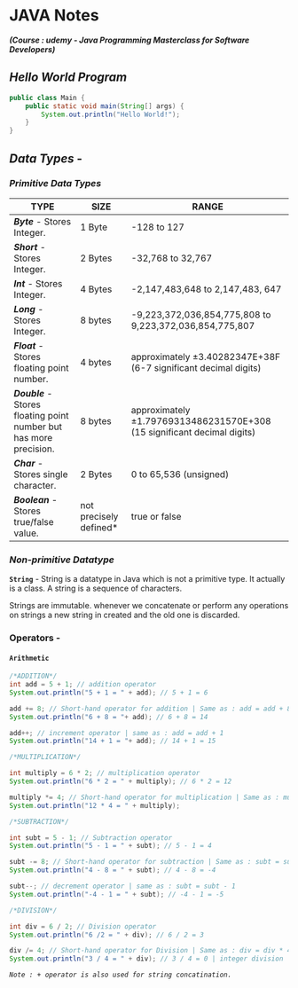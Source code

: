 # JAVA Notes

**_(Course : udemy - Java Programming Masterclass for Software Developers)_**

## _Hello World Program_

```java
public class Main {
    public static void main(String[] args) {
        System.out.println("Hello World!");
    }
}
```

## _Data Types_ -

### _Primitive Data Types_

| TYPE                                                                | SIZE                    | RANGE                                                                   |
| ------------------------------------------------------------------- | ----------------------- | ----------------------------------------------------------------------- |
| **_Byte_** - Stores Integer.                                        | 1 Byte                  | -128 to 127                                                             |
| **_Short_** - Stores Integer.                                       | 2 Bytes                 | -32,768 to 32,767                                                       |
| **_Int_** - Stores Integer.                                         | 4 Bytes                 | -2,147,483,648 to 2,147,483, 647                                        |
| **_Long_** - Stores Integer.                                        | 8 bytes                 | -9,223,372,036,854,775,808 to 9,223,372,036,854,775,807                 |
| **_Float_** - Stores floating point number.                         | 4 bytes                 | approximately ±3.40282347E+38F (6-7 significant decimal digits)         |
| **_Double_** - Stores floating point number but has more precision. | 8 bytes                 | approximately ±1.79769313486231570E+308 (15 significant decimal digits) |
| **_Char_** - Stores single character.                               | 2 Bytes                 | 0 to 65,536 (unsigned)                                                  |
| **_Boolean_** - Stores true/false value.                            | not precisely defined\* | true or false                                                           |

### _Non-primitive Datatype_

**`String`** - String is a datatype in Java which is not a primitive type. It actually is a class. A string is a sequence of characters.

Strings are immutable. whenever we concatenate or perform any operations on strings a new string in created and the old one is discarded.

### Operators -

#### `Arithmetic`

```java
/*ADDITION*/
int add = 5 + 1; // addition operator
System.out.println("5 + 1 = " + add); // 5 + 1 = 6

add += 8; // Short-hand operator for addition | Same as : add = add + 8
System.out.println("6 + 8 = "+ add); // 6 + 8 = 14

add++; // increment operator | same as : add = add + 1
System.out.println("14 + 1 = "+ add); // 14 + 1 = 15

/*MULTIPLICATION*/

int multiply = 6 * 2; // multiplication operator
System.out.println("6 * 2 = " + multiply); // 6 * 2 = 12

multiply *= 4; // Short-hand operator for multiplication | Same as : multiply = multiply * 4
System.out.println("12 * 4 = " + multiply);

/*SUBTRACTION*/

int subt = 5 - 1; // Subtraction operator
System.out.println("5 - 1 = " + subt); // 5 - 1 = 4

subt -= 8; // Short-hand operator for subtraction | Same as : subt = subt + 8
System.out.println("4 - 8 = " + subt); // 4 - 8 = -4

subt--; // decrement operator | same as : subt = subt - 1
System.out.println("-4 - 1 = " + subt); // -4 - 1 = -5

/*DIVISION*/

int div = 6 / 2; // Division operator
System.out.println("6 /2 = " + div); // 6 / 2 = 3

div /= 4; // Short-hand operator for Division | Same as : div = div * 4
System.out.println("3 / 4 = " + div); // 3 / 4 = 0 | integer division
```

_`Note : + operator is also used for string concatination.`_
